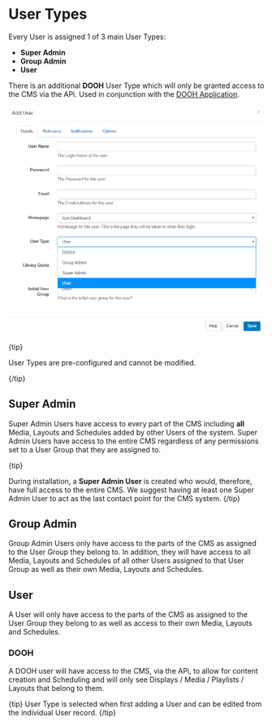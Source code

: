 <!--toc=users-->

# User Types

Every User is assigned 1 of 3 main User Types:

- **Super Admin**
- **Group Admin**
- **User**

There is an additional **DOOH** User Type which will only be granted access to the CMS via the APi. Used in conjunction with the [DOOH Application](<https://xibo.org.uk/manual/en/users_administration.html#my_applications>).

  ![User Type](img/user_type.png)

{tip}

User Types are pre-configured and cannot be modified.

{/tip}

## Super Admin

Super Admin Users have access to every part of the CMS including **all** Media, Layouts and Schedules added by other Users of the system.
Super Admin Users have access to the entire CMS regardless of any permissions set to a User Group that they are assigned to.

{tip}

During installation, a **Super Admin User** is created who would, therefore, have full access to the entire CMS. We suggest having at least one Super Admin User to act as the last contact point for the CMS system.
{/tip}  

## Group Admin

Group Admin Users only have access to the parts of the CMS as assigned to the User Group they belong to. In addition, they will have access to all Media, Layouts and Schedules of all other Users assigned to that User Group as well as their own Media, Layouts and Schedules.

## User

A User will only have access to the parts of the CMS as assigned to the User Group they belong to as well as access to their own Media, Layouts and Schedules.

### DOOH

A DOOH user will have access to the CMS, via the APi, to allow for content creation and Scheduling and will only see Displays / Media / Playlists / Layouts that belong to them.



{tip}
User Type is selected when first adding a User and can be edited from the individual User record.
{/tip}